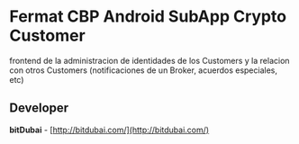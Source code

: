 # Fermat CBP Android SubApp Crypto Customer

frontend de la administracion de identidades de los Customers y la relacion con otros Customers (notificaciones de un Broker, acuerdos especiales, etc)

## Developer

**bitDubai** - [http://bitdubai.com/](http://bitdubai.com/)
